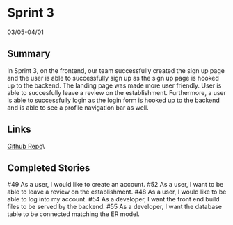 # Sprint 3
03/05-04/01
## Summary
In Sprint 3, on the frontend, our team successfully created the sign up page and the user is able to successfully sign up as the sign up page is hooked up to the backend. The landing page was made more user friendly. User is able to succesfully leave a review on the establishment. Furthermore, a user is able to successfully login as the login form is hooked up to the backend and is able to see a profile navigation bar as well.

## Links
[Github Repo](https://github.com/Monicakodali/SEPROJECT)\
## Completed Stories
#49 As a user, I would like to create an account.
#52 As a user, I want to be able to leave a review on the establishment.
#48 As a user, I would like to be able to log into my account.
#54 As a developer, I want the front end build files to be served by the backend.
#55 As a developer, I want the database table to be connected matching the ER model.
